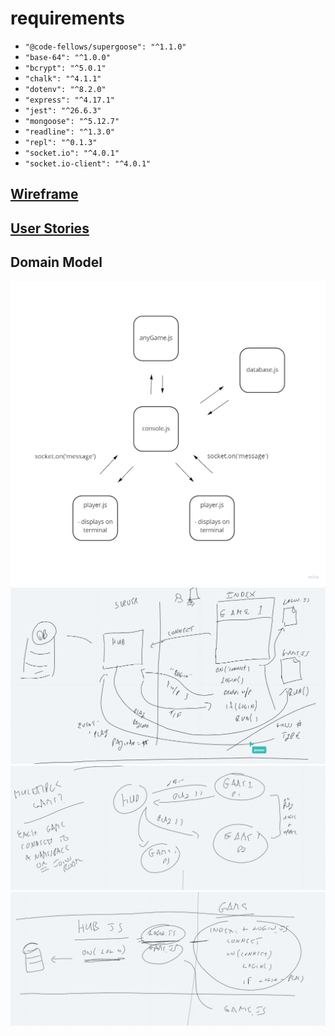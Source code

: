 # requirements

- `"@code-fellows/supergoose": "^1.1.0"`
- `"base-64": "^1.0.0"`
- `"bcrypt": "^5.0.1"`
- `"chalk": "^4.1.1"`
- `"dotenv": "^8.2.0"`
- `"express": "^4.17.1"`
- `"jest": "^26.6.3"`
- `"mongoose": "^5.12.7"`
- `"readline": "^1.3.0"`
- `"repl": "^0.1.3"`
- `"socket.io": "^4.0.1"`
- `"socket.io-client": "^4.0.1"`

## [Wireframe ](https://miro.com/app/board/o9J_lIOTDIw=/?moveToWidget=3074457358291561544&cot=14)

## [User Stories](https://docs.google.com/document/d/1d6HvZM9v-zSnVJIhHfaVVuOr03jaYJIHcZDwWnwsrwM/edit?usp=sharing)

## Domain Model

![WireFrame](./assets/Wireframe-Midterm.jpg)
![WireFrame](./assets/logic1.PNG)
![WireFrame](./assets/logic2.PNG)
![WireFrame](./assets/logic3.PNG)
